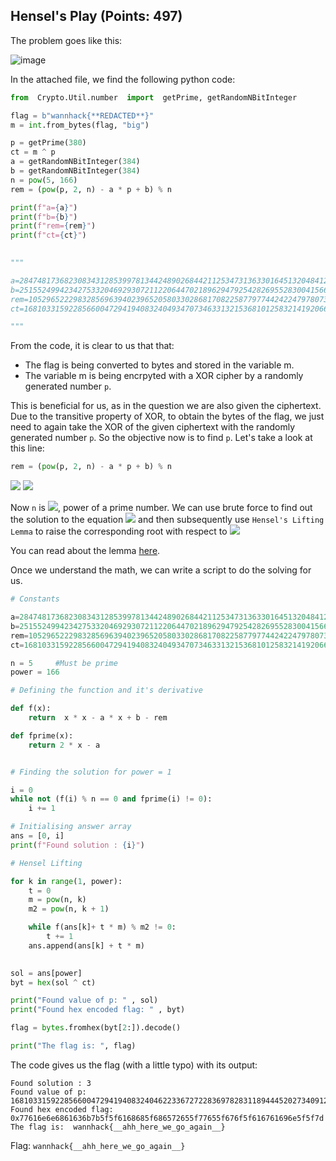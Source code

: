 ## Hensel's Play (Points: 497)

The problem goes like this:

![image](https://user-images.githubusercontent.com/98008131/164912018-a786852f-65f8-4c17-81c4-7c36c3d9d697.png)

In the attached file, we find the following python code:

```python
from  Crypto.Util.number  import  getPrime, getRandomNBitInteger

flag = b"wannhack{**REDACTED**}"
m = int.from_bytes(flag, "big")

p = getPrime(380)
ct = m ^ p
a = getRandomNBitInteger(384)
b = getRandomNBitInteger(384)
n = pow(5, 166)
rem = (pow(p, 2, n) - a * p + b) % n

print(f"a={a}")
print(f"b={b}")
print(f"rem={rem}")
print(f"ct={ct}")
  

"""

a=28474817368230834312853997813442489026844211253473136330164513204841204736491286784438800779030488935977138770949952
b=25155249942342753320469293072112206447021896294792542826955283004156685182316769330168679422916128917890156702411390
rem=105296522298328569639402396520580330286817082258779774424224797807338362053740268632513527827142117717800202407432473
ct=1681033159228566004729419408324049347073463313215368101258321419206621012963841532993576726241148845135336403696674

"""
```

From the code, it is clear to us that that:

  - The flag is being converted to bytes and stored in the variable m.
  - The variable m is being encrpyted with a XOR cipher by a randomly generated number `p`.

This is beneficial for us, as in the question we are also given the ciphertext. Due to the transitive property of XOR, to obtain the bytes of the flag, we just need to again take the XOR of the given ciphertext with the randomly generated number `p`. So the objective now is to find `p`.
Let's take a look at this line:
```python
rem = (pow(p, 2, n) - a * p + b) % n
```

<img src="https://render.githubusercontent.com/render/math?math=\color{aqua}rem%20\equiv%20(p^{2}%20(mod%20n)%20-%20a%20p%20%2b%20b%20)(mod%20n)">
<img src="https://render.githubusercontent.com/render/math?math=\color{aqua}\implies%20p^{2}%20-%20ap%20%2b%20b%20-%20rem%20\equiv%200%20(mod%20n)">

Now `n` is <img src="https://render.githubusercontent.com/render/math?math=\color{aqua}5^{166}">, power of a prime number. We can use brute force to find out the solution to the equation <img src="https://render.githubusercontent.com/render/math?math=\color{aqua}%20p^{2}%20-%20ap%20%2b%20b%20-%20rem%20\equiv%200%20(mod%205^{1})"> and then subsequently use `Hensel's Lifting Lemma` to raise the corresponding root with respect to <img src="https://render.githubusercontent.com/render/math?math=\color{aqua}\mod%205^k,%20k=%202,3,4....."> 

You can read about the lemma [here](https://brilliant.org/wiki/hensels-lemma/).

Once we understand the math, we can write a script to do the solving for us.

```python
# Constants

a=28474817368230834312853997813442489026844211253473136330164513204841204736491286784438800779030488935977138770949952
b=25155249942342753320469293072112206447021896294792542826955283004156685182316769330168679422916128917890156702411390
rem=105296522298328569639402396520580330286817082258779774424224797807338362053740268632513527827142117717800202407432473
ct=1681033159228566004729419408324049347073463313215368101258321419206621012963841532993576726241148845135336403696674

n = 5     #Must be prime
power = 166

# Defining the function and it's derivative

def f(x):	
	return  x * x - a * x + b - rem

def fprime(x):
	return 2 * x - a


# Finding the solution for power = 1

i = 0
while not (f(i) % n == 0 and fprime(i) != 0):
    i += 1

# Initialising answer array
ans = [0, i]
print(f"Found solution : {i}")

# Hensel Lifting

for k in range(1, power):
    t = 0
    m = pow(n, k)
    m2 = pow(n, k + 1)

    while f(ans[k]+ t * m) % m2 != 0:
        t += 1
    ans.append(ans[k] + t * m)
   

sol = ans[power]
byt = hex(sol ^ ct)

print("Found value of p: " , sol)
print("Found hex encoded flag: " , byt)

flag = bytes.fromhex(byt[2:]).decode()

print("The flag is: ", flag)

```

The code gives us the flag (with a little typo) with its output:

```
Found solution : 3
Found value of p:  1681033159228566004729419408324046223367272283697828311894445202734091263194074755853640019620893625577386827817823
Found hex encoded flag:  0x77616e6e6861636b7b5f5f6168685f686572655f77655f676f5f616761696e5f5f7d
The flag is:  wannhack{__ahh_here_we_go_again__}
```

Flag: `wannhack{__ahh_here_we_go_again__}`


